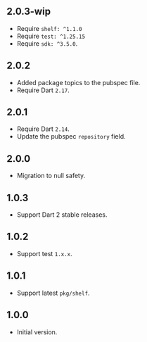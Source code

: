 ## 2.0.3-wip

* Require `shelf: ^1.1.0`
* Require `test: ^1.25.15`
* Require `sdk: ^3.5.0`.

## 2.0.2

* Added package topics to the pubspec file.
* Require Dart `2.17`.

## 2.0.1

* Require Dart `2.14`.
* Update the pubspec `repository` field.

## 2.0.0

* Migration to null safety.

## 1.0.3

* Support Dart 2 stable releases.

## 1.0.2

* Support test `1.x.x`.

## 1.0.1

* Support latest `pkg/shelf`.

## 1.0.0

* Initial version.
